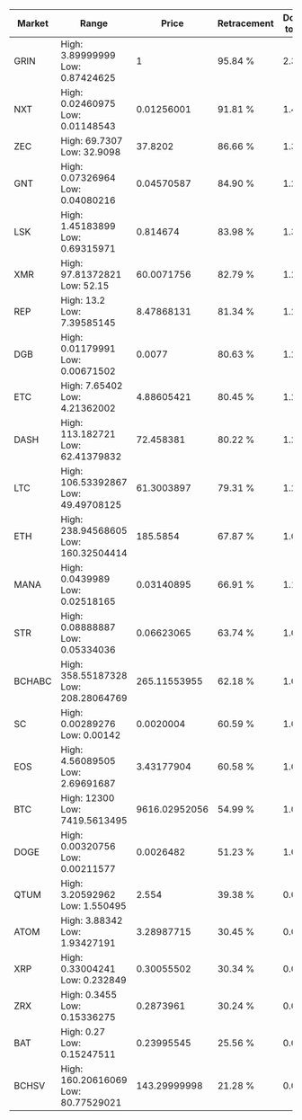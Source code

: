 | Market | Range | Price| Retracement | Doubles to 50% |
| --- | --- | --- | --- | --- |
| GRIN | High: 3.89999999<br />Low: 0.87424625 | 1 | 95.84 % | 2.39 |
| NXT | High: 0.02460975<br />Low: 0.01148543 | 0.01256001 | 91.81 % | 1.44 |
| ZEC | High: 69.7307<br />Low: 32.9098 | 37.8202 | 86.66 % | 1.36 |
| GNT | High: 0.07326964<br />Low: 0.04080216 | 0.04570587 | 84.90 % | 1.25 |
| LSK | High: 1.45183899<br />Low: 0.69315971 | 0.814674 | 83.98 % | 1.32 |
| XMR | High: 97.81372821<br />Low: 52.15 | 60.0071756 | 82.79 % | 1.25 |
| REP | High: 13.2<br />Low: 7.39585145 | 8.47868131 | 81.34 % | 1.21 |
| DGB | High: 0.01179991<br />Low: 0.00671502 | 0.0077 | 80.63 % | 1.20 |
| ETC | High: 7.65402<br />Low: 4.21362002 | 4.88605421 | 80.45 % | 1.21 |
| DASH | High: 113.182721<br />Low: 62.41379832 | 72.458381 | 80.22 % | 1.21 |
| LTC | High: 106.53392867<br />Low: 49.49708125 | 61.3003897 | 79.31 % | 1.27 |
| ETH | High: 238.94568605<br />Low: 160.32504414 | 185.5854 | 67.87 % | 1.08 |
| MANA | High: 0.0439989<br />Low: 0.02518165 | 0.03140895 | 66.91 % | 1.10 |
| STR | High: 0.08888887<br />Low: 0.05334036 | 0.06623065 | 63.74 % | 1.07 |
| BCHABC | High: 358.55187328<br />Low: 208.28064769 | 265.11553955 | 62.18 % | 1.07 |
| SC | High: 0.00289276<br />Low: 0.00142 | 0.0020004 | 60.59 % | 1.08 |
| EOS | High: 4.56089505<br />Low: 2.69691687 | 3.43177904 | 60.58 % | 1.06 |
| BTC | High: 12300<br />Low: 7419.5613495 | 9616.02952056 | 54.99 % | 1.03 |
| DOGE | High: 0.00320756<br />Low: 0.00211577 | 0.0026482 | 51.23 % | 1.01 |
| QTUM | High: 3.20592962<br />Low: 1.550495 | 2.554 | 39.38 % | 0.00 |
| ATOM | High: 3.88342<br />Low: 1.93427191 | 3.28987715 | 30.45 % | 0.00 |
| XRP | High: 0.33004241<br />Low: 0.232849 | 0.30055502 | 30.34 % | 0.00 |
| ZRX | High: 0.3455<br />Low: 0.15336275 | 0.2873961 | 30.24 % | 0.00 |
| BAT | High: 0.27<br />Low: 0.15247511 | 0.23995545 | 25.56 % | 0.00 |
| BCHSV | High: 160.20616069<br />Low: 80.77529021 | 143.29999998 | 21.28 % | 0.00 |
